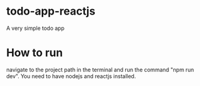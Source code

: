 # todo-app-reactjs
 A very simple todo app

# How to run
navigate to the project path in the terminal and run the command "npm run dev". You need to have nodejs and reactjs installed.
